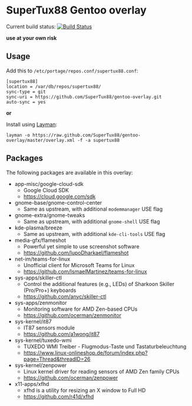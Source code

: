 # SuperTux88 Gentoo overlay

Current build status: [![Build Status](https://travis-ci.org/SuperTux88/gentoo-overlay.svg?branch=master)](https://travis-ci.org/SuperTux88/gentoo-overlay)

**use at your own risk**

## Usage

Add this to `/etc/portage/repos.conf/supertux88.conf`:

```
[supertux88]
location = /var/db/repos/supertux88/
sync-type = git
sync-uri = https://github.com/SuperTux88/gentoo-overlay.git
auto-sync = yes
```

**or**

Install using [Layman](https://wiki.gentoo.org/wiki/Layman):

```
layman -o https://raw.github.com/SuperTux88/gentoo-overlay/master/overlay.xml -f -a supertux88
```

## Packages

The following packages are available in this overlay:

* app-misc/google-cloud-sdk
  * Google Cloud SDK
  * https://cloud.google.com/sdk
* gnome-base/gnome-control-center
  * Same as upstream, with additional `modemmanager` USE flag
* gnome-extra/gnome-tweaks
  * Same as upstream, with additional `gnome-shell` USE flag
* kde-plasma/breeze
  * Same as upstream, with additional `kde-cli-tools` USE flag
* media-gfx/flameshot
  * Powerful yet simple to use screenshot software
  * https://github.com/lupoDharkael/flameshot
* net-im/teams-for-linux
  * Unofficial client for Microsoft Teams for Linux
  * https://github.com/IsmaelMartinez/teams-for-linux
* sys-apps/skiller-ctl
  * Control the additional features (e.g., LEDs) of Sharkoon Skiller (Pro/Pro+) keyboards
  * https://github.com/anyc/skiller-ctl
* sys-apps/zenmonitor
  * Monitoring software for AMD Zen-based CPUs
  * https://github.com/ocerman/zenmonitor
* sys-kernel/it87
  * IT87 sensors module
  * https://github.com/a1wong/it87
* sys-kernel/tuxedo-wmi
  * TUXEDO WMI Treiber - Flugmodus-Taste und Tastaturbeleuchtung
  * https://www.linux-onlineshop.de/forum/index.php?page=Thread&threadID=26
* sys-kernel/zenpower
  * Linux kernel driver for reading sensors of AMD Zen family CPUs
  * https://github.com/ocerman/zenpower
* x11-apps/xfhd
  * xfhd is a utility for resizing an X window to Full HD
  * https://github.com/r41d/xfhd
